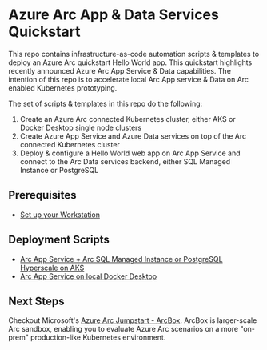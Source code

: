 # Azure Arc App & Data Services Quickstart
This repo contains infrastructure-as-code automation scripts & templates to deploy an Azure Arc quickstart Hello World app. This quickstart highlights recently announced Azure Arc App Service & Data capabilities. The intention of this repo is to accelerate local Arc App service & Data on Arc enabled Kubernetes prototyping.

The set of scripts & templates in this repo do the following:
1. Create an Azure Arc connected Kubernetes cluster, either AKS or Docker Desktop single node clusters
1. Create Azure App Service and Azure Data services on top of the Arc connected Kubernetes cluster
1. Deploy & configure a Hello World web app on Arc App Service and connect to the Arc Data services backend, either SQL Managed Instance or PostgreSQL

## Prerequisites

- [Set up your Workstation](prerequisites.md)

## Deployment Scripts

- [Arc App Service + Arc SQL Managed Instance or PostgreSQL Hyperscale on AKS](deploying-arc-aks.md)
- [Arc App Service on local Docker Desktop](deploying-arc-appservice-ddk8s.md)

## Next Steps
Checkout Microsoft's [Azure Arc Jumpstart - ArcBox](https://azurearcjumpstart.io/azure_jumpstart_arcbox/). ArcBox is larger-scale Arc sandbox, enabling you to evaluate Azure Arc scenarios on a more "on-prem" production-like Kubernetes environment.
